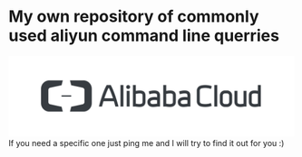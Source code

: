 # My own repository of commonly used aliyun command line querries
![Alibaba Cloud Logo](images/Alicloud-logo.png)
If you need a specific one just ping me and I will try to find it out for you :)
